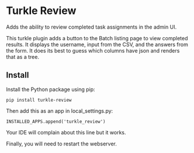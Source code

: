 # Turkle Review
Adds the ability to review completed task assignments in the admin UI.

This turkle plugin adds a button to the Batch listing page to view completed results.
It displays the username, input from the CSV, and the answers from the form.
It does its best to guess which columns have json and renders that as a tree.

## Install
Install the Python package using pip:
```
pip install turkle-review
```
Then add this as an app in local_settings.py:
```
INSTALLED_APPS.append('turkle_review')
```
Your IDE will complain about this line but it works.

Finally, you will need to restart the webserver.